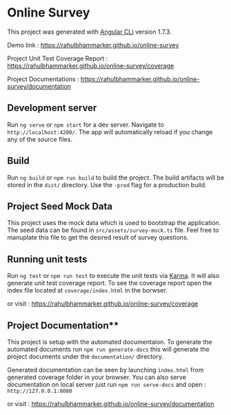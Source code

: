 # Online Survey

This project was generated with [Angular CLI](https://github.com/angular/angular-cli) version 1.7.3.

Demo link : https://rahulbhammarker.github.io/online-survey

Project Unit Test Coverage Report : https://rahulbhammarker.github.io/online-survey/coverage

Project Documentations : https://rahulbhammarker.github.io/online-survey/documentation

## Development server

Run `ng serve` or `npm start` for a dev server. Navigate to `http://localhost:4200/`. The app will automatically reload if you change any of the source files.

## Build

Run `ng build` or `npm run build` to build the project. The build artifacts will be stored in the `dist/` directory. Use the `-prod` flag for a production build.

## Project Seed Mock Data
This project uses the mock data which is used to bootstrap the application. The seed data can be found in `src/assets/survey-mock.ts` file.
Feel free to manuplate this file to get the desired result of survey questions.

## Running unit tests

Run `ng test` or `npm run test` to execute the unit tests via [Karma](https://karma-runner.github.io).
It will also generate unit test coverage report. To see the coverage report open the index file located at `coverage/index.html` in the borwser.

or visit : https://rahulbhammarker.github.io/online-survey/coverage

## Project Documentation**

This project is setup with the automated documentaion.
To generate the automated documents run `npm run generate-docs` this will generate the project documents under the `documentation/` directory.

Generated documentation can be seen by launching `index.html` from generated coverage folder in your browser. You can also serve documentation on local server just run `npm run serve-docs` and open : `http://127.0.0.1:8080`

or visit : https://rahulbhammarker.github.io/online-survey/documentation
